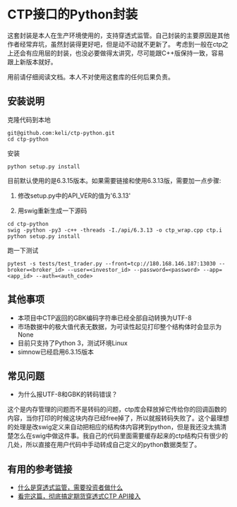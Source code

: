 # CTP接口的Python封装

这套封装是本人在生产环境使用的，支持穿透式监管。自己封装的主要原因是其他作者经常弃坑，虽然封装得更好吧，但是动不动就不更新了。
考虑到一般在ctp之上还会有应用层的封装，也没必要做得太讲究，尽可能跟C++版保持一致，容易跟上新版本就好。

用前请仔细阅读文档。本人不对使用这套库的任何后果负责。

## 安装说明

克隆代码到本地
```
git@github.com:keli/ctp-python.git
cd ctp-python
```

安装
```
python setup.py install
```

目前默认使用的是6.3.15版本。如果需要链接和使用6.3.13版，需要加一点步骤:

1. 修改setup.py中的API_VER的值为'6.3.13'

2. 用swig重新生成一下源码

```
cd ctp-python
swig -python -py3 -c++ -threads -I./api/6.3.13 -o ctp_wrap.cpp ctp.i
python setup.py install
```

跑一下测试

```
pytest -s tests/test_trader.py --front=tcp://180.168.146.187:13030 --broker=<broker_id> --user=<investor_id> --password=<password> --app=<app_id> --auth=<auth_code>
```

## 其他事项

- 本项目中CTP返回的GBK编码字符串已经全部自动转换为UTF-8
- 市场数据中的极大值代表无数据，为可读性起见打印整个结构体时会显示为None
- 目前只支持了Python 3，测试环境Linux
- simnow已经启用6.3.15版本

## 常见问题

- 为什么报UTF-8和GBK的转码错误？

这个是内存管理的问题而不是转码的问题，ctp库会释放掉它传给你的回调函数的内容，当你打印的时候这块内存已经free掉了，所以就报转码失败了。这个最理想的处理是改swig定义来自动把相应的结构体内容拷到python，但是我还没太搞清楚怎么在swig中做这件事。我自己的代码里面需要缓存起来的ctp结构只有很少的几处，所以直接在用户代码中手动转成自己定义的python数据类型了。

## 有用的参考链接
- [什么是穿透式监管，需要投资者做什么](http://www.360doc.com/content/19/0514/11/8392_835597706.shtml) 
- [看完这篇，彻底搞定期货穿透式CTP API接入](https://www.vnpy.com/forum/topic/603-kan-wan-zhe-pian-che-di-gao-ding-qi-huo-chuan-tou-shi-ctp-apijie-ru)
